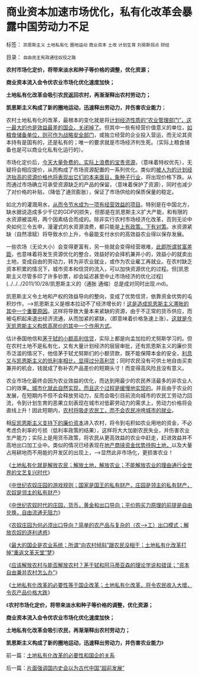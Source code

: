 # 商业资本加速市场优化，私有化改革会暴露中国劳动力不足

标签： `凯恩斯主义` `土地私有化` `圈地运动` `商业资本` `土改` `计划生育` `刘易斯拐点` `财经` 

目录： `自由民主宪政通往奴役之路`

**农村市场化定价，将带来淡水和种子等价格的调整，优化资源；**

**商业资本流入会令优农业市场化优化速度加快；**

**土地私有化改革会吸引农民返回农村，再渐渐释出农村劳动力；**

**凯恩斯主义构成了新的圈地运动，迅速释出劳动力，并伤害农业能力**；



农村土地私有化的改革，最根本的变化就是将[计划经济性质的“农业管理部门”，这一最大的也是效益最差的国企，关闭掉了](../../../2011/11/27/粮农系统是最大的国企，“向农村倾斜”与农民无关.md)。但其中一些有经营价值意义的单位，[如粮食储备单位，则可作为战略安全部门](../../../2009/1/4/能源就是粮食之茅于轼理论解释了中国粮食怪现象.md)，或独立经营的企业投入营运，而无论其资本持有是国有的，还是私有的；唯一的要求就是市场经济判生死。（实际上粮食储备也是可以商业化私有化运行的）。

市场化定价后，[今天大量免费的，实际上浪费的宝贵资源](../../../2009/10/19/西方经济学的思维模式.md)，（意味着特权优先），无疑将会相应提价，从而构成了市场资源配置的一系列优化。类似的[被人为的计划经济抬高的资源价格也将表现出它们的本来面目，象种子行业](../../../2011/7/12/粮食，转基因，食品安全的意识形态化；(大盘仍然强势).md)，将出现价格下跌。从而通过市场确立可承受资源缺乏的产品的保留，（意味着保护了资源），同时也减少了对价格的补贴，（降低了通货膨胀），保证了市场供给的保质保量的稳定。

如北方的灌溉用水，[从而令节水成为一项有经营效益的项目](../../../2010/4/13/反政府，就是反民主！.md)。特别是在中国北方，缺水据说造成多少千亿的GDP的损失，但那是在凯恩斯主义扩大产能，和有限的水资源被滥用，两个因素结合而成的。除非实行农村市场经济化改革，否则无论中央如何三令五申，漫灌式的水资源浪费，都只能是[上有政策，下有对策](../../../2010/8/29/腐败：上有政策，下有对策？一抓就死，一放就乱？.md)。水资源紧缺（自然凛赋）将导致水价上升，令最能支付水价的高效益农业得以保存发展。

一些农场（无论大小）会变得更富有，另一些就会变得经营艰难，[此即所谓贫富差距](../../../2010/8/10/罗马公地悲剧和贵族特权，和国有资产流失.md)，也意味着将发生资源优化的整合，效益好的会择机兼并小的，效益小的就卖出土地，变成自由的劳动力，转为非农业就业，或作为农业雇工再就业。在农村缺乏资本积累的情况下，城市资本和信贷的流入，可以加快资源优化的过程。但[凯恩斯主义尽管多印了许多钞票，却会延迟甚至中止市场经济的优化过程](../../../2011/10/28/凯恩斯主义的（通胀 通缩）总是成对同时出现.md)。

凯恩斯主义令土地和产权的效益导向的整向，变成了优势信贷，依靠资金优势的屯积炒作，——>凯恩斯主义是根本拉动不了经济增长的！[这是造成凯恩斯主义滞胀的其中一个重要原因](../../../2010/4/23/凯恩斯主义就是社会主义就是计划经济.md)。这样将导致大量本来紧缺的资源，由于不正常的货币供应，而被屯积起来退出经济流通，从而加紧的紧缺，（即意味着价格急速上涨）。[这就是今天凯恩斯主义构筑高房价的其中一个作用方式](../../../2011/11/15/茅于轼限购侵犯论不成立，行政限购天经地义.md)。

估计泰国他信和[茅于轼的小额高利信贷](../../../2011/11/27/茅于轼和阿马蒂亚森的理论学说和错误.md)，实际上都是向孟加拉的尤努斯学习的。但在农村土地不是私有化，又有大量计划经济的层层审批，还有凯恩斯主义的廉价货币泛滥的情况下，他信茅于轼尤努斯们的小额贷款，既不能保障本金的安全，[利息又与凯恩斯主义的低利率相比，显得过分高利贷](../../../2011/10/18/存款加息不是利率市场化，存款利率不是资本单位价格.md)；同时农民没有可供土地自由买卖兼并的机会，钱就成了弥补农产品差价的短期头寸！而变得高风险且没有意义。

农业市场化最终会因为农业效益的优化，而达到用最少的农民养活最多的非农业人口的效果[。城市化就此自然实现，而且这个过程是缓慢地实现的](../../../2009/10/28/计划经济的城市化只会适得其反.md)。并且由于农业的发展，在短期内不但不会释放劳动力，反而会吸引目前流向城市的农民工劳动力回流，令到计划生育的恶果立刻表现在城市对低薪劳动力的需求上，劳动力价格将会直线上升！因此短期内，[农村将吸走农民工，而不会农民冲垮城市的就业](../../../2009/10/23/跳出城乡死亡循环的代价和对价.md)。

相[反凯恩斯主义支持下的廉价资本](../../../2011/10/24/新制度学派使用纳什均衡代替了边际效用.md)进入农村，将令到屯积如农业用地的资金，不必考虑负利率的亏损（低利率政策的结果），这样将大大加剧农民失业，并伤害农业生产能力；实际上是用货币政策，将农民从更高效益的农业中赶走，赶进效益并不高地出口加工业中。类似的情况已经表现在[地产商挟资金优势待购土地，](../../../2009/1/18/土地资源不可再生是开发商的谎言，粮食危机子虚乌有.md)以及大量占用耕地而不用能的开发区的出现上，——>显然此非市场化，更损害农业！

《[土地私有化就是解放农民；解放土地，解放农业；不能解放农业的理由通行全世界的文艺复兴时代](../../../2011/11/26/土地私有化就是解放农民；解放土地，解放农业.md)》

《[中世纪农奴庄园的游戏规则；国家是国王的私有财产，庄园是领主的私有财产，农奴是领主的私有财产](../../../2011/11/26/中世纪农奴庄园的游戏规则.md)》

《[中世纪农奴时代的庄园，货币，黄金和出口导向；平价购买力原理的前提是自由兑换，自由流通无阻力](../../../2011/11/27/中世纪农奴时代的庄园，货币，黄金，出口导向和平价购买力.md)》

《[农奴庄园为何必须出口导向？简单的农产品与复杂的（农——>工）出口模式；解放农奴的逐利诱惑](../../../2011/11/27/中世纪农奴庄园为何必须出口导向？.md)》

《[最大的国企是农业系统；所谓“向农村倾斜”跟农民没相干；土地私有化改革打掉“重返文革天堂”梦](../../../2011/11/27/粮农系统是最大的国企，“向农村倾斜”与农民无关.md)》

《[应该解放农村与能否解放农村？茅于轼和阿马蒂亚森的理论学说和错误；“资本自由兼并农村怎么办”](../../../2011/11/27/茅于轼和阿马蒂亚森的理论学说和错误.md)》

《[土地私有化改革的必要性等于国企改革；土地私有化改革，将令农民收入大增，令农产品价格大跌](../../../2011/11/28/土地私有化改革的必要性和国企的关系.md)》

《**农村市场化定价，将带来淡水和种子等价格的调整，优化资源；**

**商业资本流入会令优农业市场化优化速度加快；**

**土地私有化改革会吸引农民，再渐渐释出农村劳动力；**

**凯恩斯主义构成了新的圈地运动，迅速释出劳动力，并伤害农业能力**》

前一篇：[土地私有化改革的必要性和国企的关系](../../../2011/11/28/土地私有化改革的必要性和国企的关系.md)

后一篇：[片面强调国内史会以为古代中国“超前发展”](../../../2011/11/28/片面强调国内史会以为古代中国“超前发展”.md)
